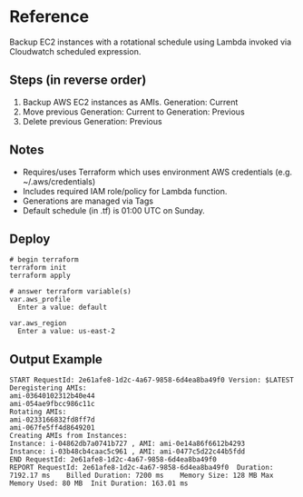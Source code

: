 # Reference
Backup EC2 instances with a rotational schedule using Lambda invoked via Cloudwatch scheduled expression.

## Steps (in reverse order)
1. Backup AWS EC2 instances as AMIs. Generation: Current
2. Move previous Generation: Current to Generation: Previous
3. Delete previous Generation: Previous

## Notes
- Requires/uses Terraform which uses environment AWS credentials (e.g. ~/.aws/credentials)
- Includes required IAM role/policy for Lambda function.
- Generations are managed via Tags
- Default schedule (in .tf) is 01:00 UTC on Sunday.

## Deploy
```
# begin terraform
terraform init
terraform apply

# answer terraform variable(s)
var.aws_profile
  Enter a value: default

var.aws_region
  Enter a value: us-east-2
```

## Output Example
```
START RequestId: 2e61afe8-1d2c-4a67-9858-6d4ea8ba49f0 Version: $LATEST
Deregistering AMIs: 
ami-03640102312b40e44
ami-054ae9fbcc986c11c
Rotating AMIs: 
ami-0233166832fd8ff7d
ami-067fe5ff4d8649201
Creating AMIs from Instances: 
Instance: i-04862db7a0741b727 , AMI: ami-0e14a86f6612b4293
Instance: i-03b48cb4caac5c961 , AMI: ami-0477c5d22c44b5fdd
END RequestId: 2e61afe8-1d2c-4a67-9858-6d4ea8ba49f0
REPORT RequestId: 2e61afe8-1d2c-4a67-9858-6d4ea8ba49f0	Duration: 7192.17 ms	Billed Duration: 7200 ms	Memory Size: 128 MB	Max Memory Used: 80 MB	Init Duration: 163.01 ms	
```
